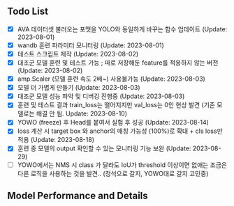 ## Todo List

- [x] AVA 데이터셋 불러오는 포맷을 YOLO와 동일하게 바꾸는 함수 업데이트 (Update: 2023-08-01)
- [x] wandb 훈련 파라미터 모니터링 (Update: 2023-08-01)
- [x] 테스트 스크립트 제작 (Update: 2023-08-02)
- [x] 대조군 모델 훈련 및 테스트 가능 ; 따로 저장해둔 feature를 적용하지 않는 버전 (Update: 2023-08-02)
- [x] amp.Scaler (모델 훈련 속도 2배~) 사용불가능 (Update: 2023-08-03)
- [x] 모델 더 가볍게 만들기 (Update: 2023-08-03)
- [x] 대조군 모델 성능 파악 및 디버깅 진행중 (Update: 2023-08-03)
- [x] 훈련 및 테스트 결과 train_loss는 떨어지지만 val_loss는 0인 현상 발견 (기존 모델로는 해결 안 됨. Update: 2023-08-10)
- [x] YOWO (freeze) 후 Head를 붙여서 실험 후 성공 (Update: 2023-08-14)
- [x] loss 계산 시 target box 와 anchor의 매칭 가능성 (100%)로 확대 + cls loss만 적용 (Update: 2023-08-18)
- [x] 훈련 중 모델의 output 확인할 수 있는 모니터링 기능 보완 (Update: 2023-08-29)
- [ ] YOWO에서는 NMS 시 class 가 달라도 IoU가 threshold 이상이면 없애는 조금은 다른 로직을 사용하는 것을 발견.. (정석으로 갈지, YOWO대로 갈지 고민중)

## Model Performance and Details
